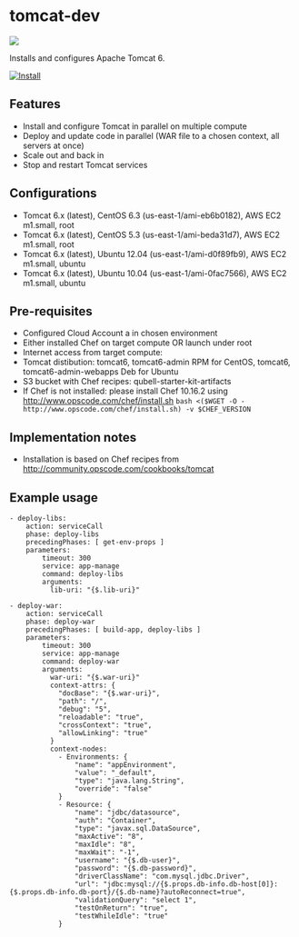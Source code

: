 tomcat-dev
==========

![](http://tomcat.apache.org/images/tomcat-power.gif)

Installs and configures Apache Tomcat 6.

[![Install](https://raw.github.com/qubell-bazaar/component-skeleton/master/img/install.png)](https://express.qubell.com/applications/upload?metadataUrl=https://raw.github.com/qubell-bazaar/component-tomcat-dev/master/meta.yml)

Features
--------

 - Install and configure Tomcat in parallel on multiple compute
 - Deploy and update code in parallel (WAR file to a chosen context, all servers at once)
 - Scale out and back in
 - Stop and restart Tomcat services

Configurations
--------------
 - Tomcat 6.x (latest), CentOS 6.3 (us-east-1/ami-eb6b0182), AWS EC2 m1.small, root
 - Tomcat 6.x (latest), CentOS 5.3 (us-east-1/ami-beda31d7), AWS EC2 m1.small, root
 - Tomcat 6.x (latest), Ubuntu 12.04 (us-east-1/ami-d0f89fb9), AWS EC2 m1.small, ubuntu 
 - Tomcat 6.x (latest), Ubuntu 10.04 (us-east-1/ami-0fac7566), AWS EC2 m1.small, ubuntu

Pre-requisites
--------------
 - Configured Cloud Account a in chosen environment
 - Either installed Chef on target compute OR launch under root
 - Internet access from target compute:
  - Tomcat distibution: tomcat6, tomcat6-admin RPM for CentOS, tomcat6, tomcat6-admin-webapps Deb for Ubuntu
  - S3 bucket with Chef recipes: qubell-starter-kit-artifacts
  - If Chef is not installed: please install Chef 10.16.2 using http://www.opscode.com/chef/install.sh ```bash <($WGET -O - http://www.opscode.com/chef/install.sh) -v $CHEF_VERSION```

Implementation notes
--------------------
 - Installation is based on Chef recipes from http://community.opscode.com/cookbooks/tomcat

Example usage
-------------
```
- deploy-libs:
	action: serviceCall
	phase: deploy-libs
	precedingPhases: [ get-env-props ]
	parameters:
        timeout: 300
        service: app-manage
        command: deploy-libs
        arguments:
          lib-uri: "{$.lib-uri}"
                
- deploy-war:
	action: serviceCall
	phase: deploy-war
	precedingPhases: [ build-app, deploy-libs ]
	parameters:
        timeout: 300
        service: app-manage
        command: deploy-war
        arguments:
          war-uri: "{$.war-uri}"
          context-attrs: {
            "docBase": "{$.war-uri}",
            "path": "/",
            "debug": "5",
            "reloadable": "true",
            "crossContext": "true",
            "allowLinking": "true"
          }
          context-nodes:
            - Environments: {
                "name": "appEnvironment",
                "value": "_default",
                "type": "java.lang.String",
                "override": "false"
            }
            - Resource: {
                "name": "jdbc/datasource",
                "auth": "Container",
                "type": "javax.sql.DataSource",
                "maxActive": "8",
                "maxIdle": "8",
                "maxWait": "-1",
                "username": "{$.db-user}",
                "password": "{$.db-password}",
                "driverClassName": "com.mysql.jdbc.Driver",
                "url": "jdbc:mysql://{$.props.db-info.db-host[0]}:{$.props.db-info.db-port}/{$.db-name}?autoReconnect=true",
                "validationQuery": "select 1",
                "testOnReturn": "true",
                "testWhileIdle": "true"
            }

```
